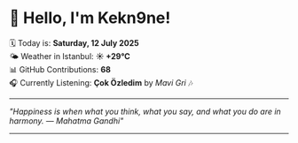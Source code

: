 # 👋 Hello, I'm Kekn9ne!

🗓️ Today is: **Saturday, 12 July 2025**  
🌤️ Weather in Istanbul: **☀️   +29°C**  
📊 GitHub Contributions: **68**  
🎧 Currently Listening: **Çok Özledim** by *Mavi Gri* 🎶

---

_"Happiness is when what you think, what you say, and what you do are in harmony. — *Mahatma Gandhi*"_

---
